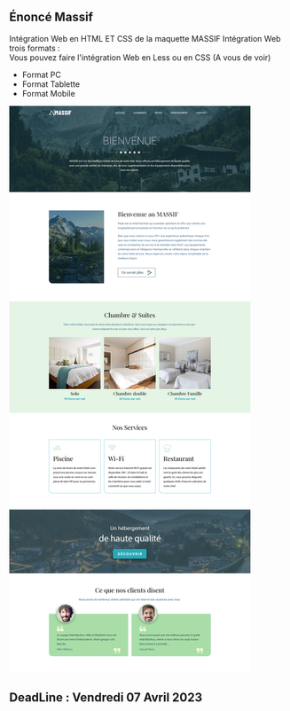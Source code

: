 ## Énoncé Massif
Intégration Web en HTML ET CSS de la maquette MASSIF
Intégration Web trois formats :  
Vous pouvez faire l'intégration Web en Less ou en CSS (A vous de voir)

* Format PC
* Format Tablette
* Format Mobile  

![Massif](profile/img/Massif-Desktop.png)&nbsp;&nbsp;

## DeadLine : Vendredi 07 Avril 2023
